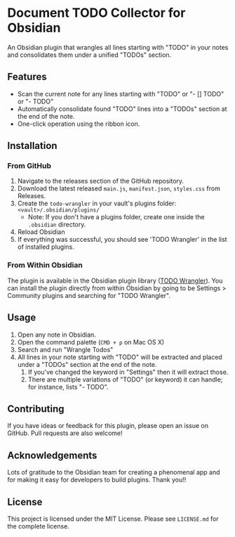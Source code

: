# Document TODO Collector for Obsidian

An Obsidian plugin that wrangles all lines starting with "TODO" in your notes and consolidates them under a unified "TODOs" section.

## Features

- Scan the current note for any lines starting with "TODO" or "- [] TODO" or "- TODO"
- Automatically consolidate found "TODO" lines into a "TODOs" section at the end of the note.
- One-click operation using the ribbon icon.

## Installation

### From GitHub

1. Navigate to the releases section of the GitHub repository.
2. Download the latest released `main.js`, `manifest.json`, `styles.css` from Releases.
3. Create the `todo-wrangler` in your vault's plugins folder: `<vault>/.obsidian/plugins/`
   - Note: If you don't have a plugins folder, create one inside the `.obsidian` directory.
4. Reload Obsidian
5. If everything was successful, you should see 'TODO Wrangler' in the list of installed plugins.

### From Within Obsidian

The plugin is available in the Obsidian plugin library ([TODO Wrangler](https://obsidian.md/plugins?search=TODO%20Wrangler)). You can install
the plugin directly from within Obsidian by going to be Settings > Community plugins and searching for "TODO Wrangler".

## Usage

1. Open any note in Obsidian.
2. Open the command palette (`CMD + p` on Mac OS X)
3. Search and run "Wrangle Todos"
4. All lines in your note starting with "TODO" will be extracted and placed under a "TODOs" section at the end of the note.
   1. If you've changed the keyword in "Settings" then it will extract those.
   2. There are multiple variations of "TODO" (or keyword) it can handle; for instance, lists "- TODO".

## Contributing

If you have ideas or feedback for this plugin, please open an issue on GitHub. Pull requests are also welcome!

## Acknowledgements
Lots of gratitude to the Obsidian team for creating a phenomenal app and for making it easy for developers to build plugins. Thank you!!


## License

This project is licensed under the MIT License. Please see `LICENSE.md` for the complete license.
